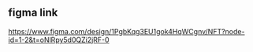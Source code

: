 ## figma link

<https://www.figma.com/design/1PgbKqg3EU1gok4HqWCgnv/NFT?node-id=1-2&t=oNlRpy5d0QZi2jRF-0>
